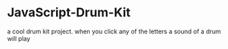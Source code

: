 # JavaScript-Drum-Kit
a cool drum kit project.
when you click any of the letters a sound of a drum will play
